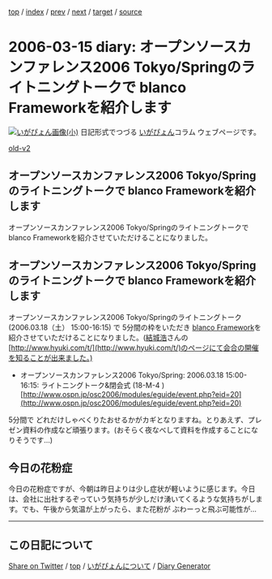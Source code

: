 [top](https://igapyon.github.io/diary/) 
 / [index](https://igapyon.github.io/diary/2006/index.html) 
 / [prev](https://igapyon.github.io/diary/2006/ig060314.html) 
 / [next](https://igapyon.github.io/diary/2006/ig060316.html) 
 / [target](https://igapyon.github.io/diary/2006/ig060315.html) 
 / [source](https://github.com/igapyon/diary/blob/gh-pages/2006/ig060315.html.src.md) 

2006-03-15 diary: オープンソースカンファレンス2006 Tokyo/Springのライトニングトークで blanco Frameworkを紹介します
=====================================================================================================
[![いがぴょん画像(小)](https://igapyon.github.io/diary/images/iga200306s.jpg "いがぴょん")](https://igapyon.github.io/diary/memo/memoigapyon.html) 日記形式でつづる [いがぴょん](https://igapyon.github.io/diary/memo/memoigapyon.html)コラム ウェブページです。

[old-v2](ig060315-orig.html)

## オープンソースカンファレンス2006 Tokyo/Springのライトニングトークで blanco Frameworkを紹介します

オープンソースカンファレンス2006 Tokyo/Springのライトニングトークで blanco Frameworkを紹介させていただけることになりました。


## オープンソースカンファレンス2006 Tokyo/Springのライトニングトークで blanco Frameworkを紹介します

オープンソースカンファレンス2006 Tokyo/Springのライトニングトーク (2006.03.18（土） 15:00-16:15) で
5分間の枠をいただき [blanco Framework](http://www.igapyon.jp/blanco/blanco.ja.html)を紹介させていただけることになりました。([結城浩](http://www.hyuki.com/)さんの[http://www.hyuki.com/t/](http://www.hyuki.com/t/)のページにて会合の開催を知ることが出来ました。)

* オープンソースカンファレンス2006 Tokyo/Spring: 2006.03.18 15:00-16:15: ライトニングトーク&閉会式
  (18-M-4 )
  [http://www.ospn.jp/osc2006/modules/eguide/event.php?eid=20](http://www.ospn.jp/osc2006/modules/eguide/event.php?eid=20)

5分間で どれだけしゃべくりたおせるかがカギとなりますね。とりあえず、プレゼン資料の作成など頑張ります。(おそらく夜なべして資料を作成することになりそうです…)

## 今日の花粉症

今日の花粉症ですが、今朝は昨日よりは少し症状が軽いように感じます。今日は、会社に出社するぞっていう気持ちが少しだけ湧いてくるような気持ちがします。でも、午後から気温が上がったら、また花粉が ぶわーっと飛ぶ可能性が…

----------------------------------------------------------------------------------------------------

## この日記について

[Share on Twitter](https://twitter.com/intent/tweet?hashtags=igapyon%2Cdiary%2C%E3%81%84%E3%81%8C%E3%81%B4%E3%82%87%E3%82%93&text=%E3%82%AA%E3%83%BC%E3%83%97%E3%83%B3%E3%82%BD%E3%83%BC%E3%82%B9%E3%82%AB%E3%83%B3%E3%83%95%E3%82%A1%E3%83%AC%E3%83%B3%E3%82%B92006+Tokyo%2FSpring%E3%81%AE%E3%83%A9%E3%82%A4%E3%83%88%E3%83%8B%E3%83%B3%E3%82%B0%E3%83%88%E3%83%BC%E3%82%AF%E3%81%A7+blanco+Framework%E3%82%92%E7%B4%B9%E4%BB%8B%E3%81%97%E3%81%BE%E3%81%99&url=https%3A%2F%2Figapyon.github.io%2Fdiary%2F2006%2Fig060315.html) / [top](../index.html) / [いがぴょんについて](https://igapyon.github.io/diary/memo/memoigapyon.html) / [Diary Generator](https://github.com/igapyon/igapyonv3)
